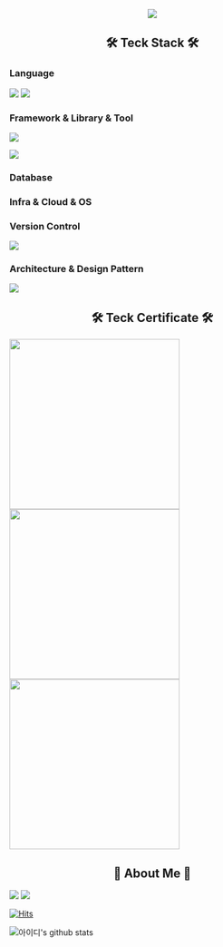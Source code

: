 <div align="left">
  <p align="center">
    <a><img src="https://capsule-render.vercel.app/api?type=waving&color=000000&height=250&section=header&text=JunSeok%20Kim&fontSize=90&fontColor=FFFFFF&fontAlignY=40&fontAlign=50&desc=Developer&descAlign=73&descAlignY=60&descSize=30" /a>
  </p>
  
<h2 align="center">🛠 Teck Stack 🛠</h2>
<h3 align="left">Language</h2>
<p align="left">
<img src="https://img.shields.io/badge/Python-white?style=flat&logo=Python&logoColor=3776AB"/></a>
<img src="https://img.shields.io/badge/ABAP-0FAAFF?style=flat&logo=sap&logoColor=white"/>
</p>

<h3 align="left">Framework & Library & Tool</h3>
<p align="left">
  <img src="https://img.shields.io/badge/pandas-150458?style=flat&logo=pandas&logoColor=white"/></a>
</p>
<p align="left">
  <img src="https://img.shields.io/badge/RPA-UiPath-orange"/></a>
</p>

<h3 align="left">Database</h3>
<p align="left">
  <a></a>
</p>


<h3 align="left">Infra & Cloud & OS</h3>
<p align="left">
  <a></a>
</p>

<h3 align="left">Version Control</h3>
<p align="left">
  <img src="https://img.shields.io/badge/GitHub-181717?style=flat&logo=GitHub&logoColor=white"/></a>
</p>

<h3 align="left">Architecture & Design Pattern</h3>
<p align="left">
    <img src="https://img.shields.io/badge/MTV-3386df?style=flat&logo=mvt&logoColor=white"/>
</p>


<h2 align="center">🛠 Teck Certificate 🛠</h2>
<p align="left">
<img src="https://user-images.githubusercontent.com/114639257/215338073-8f6543e6-7022-4061-8662-d452fd128793.jpg" width="300"></img>
<img src="https://user-images.githubusercontent.com/114639257/215338311-cb8821ef-ced8-47df-8d80-24dff9a15ce0.jpg" width="300"></img>
<img src="https://github.com/Jun1115/Automation-Anywhere-Study/assets/114639257/e4c38a65-539b-43aa-b2cc-99a04d036755.jpg" width="300"></img>
</p>

<h2 align="center"> 🎳 About Me 🎳 </h3>
  <p>
    <a href="https://www.instagram.com/junrock_climb/"><img src="https://img.shields.io/badge/Instagram-E4405F?style=flat&logo=Instagram&logoColor=white&link=https://www.instagram.com/jun_meeeeee/"/></a>
    <a href="https://www.notion.so/21587674557680fe9f8be8c415cd3f69"><img src="https://img.shields.io/badge/Notion-000000?style=flat&logo=Notion&logoColor=white&link=https://www.notion.so/52f0940095d342c6998e7a40d08761f0"/></a>
  </p>
 
[![Hits](https://hits.seeyoufarm.com/api/count/incr/badge.svg?url=https%3A%2F%2Fgithub.com%2FJun1115&count_bg=%23EFB5DC&title_bg=%23F98294&icon=hey.svg&icon_color=%23FFFFFF&title=hits&edge_flat=false)](https://github.com/Jun1115)

![아이디's github stats](https://github-readme-stats.vercel.app/api?username=Jun1115&show_icons=true)

</div>
